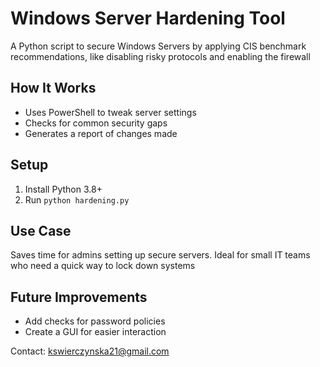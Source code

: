 # Windows Server Hardening Tool

A Python script to secure Windows Servers by applying CIS benchmark recommendations, like disabling risky protocols and enabling the firewall

## How It Works
- Uses PowerShell to tweak server settings
- Checks for common security gaps
- Generates a report of changes made

## Setup
1. Install Python 3.8+
2. Run `python hardening.py`

## Use Case
Saves time for admins setting up secure servers. Ideal for small IT teams who need a quick way to lock down systems

## Future Improvements
- Add checks for password policies
- Create a GUI for easier interaction

Contact: kswierczynska21@gmail.com